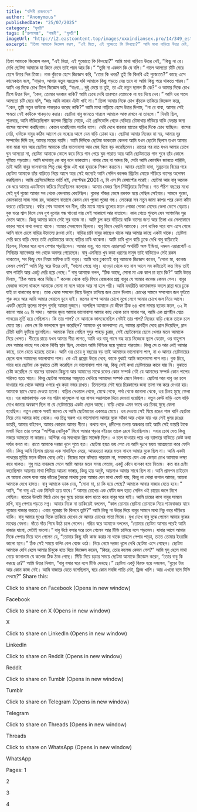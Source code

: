 ```yaml
---
title: "বন্দিনী রাজকন্যে"
author: "Anonymous"
publishedDate: "25/07/2025"
category: "যুবতী"
tags: ["গ্রুপসেক্স", "বান্ধবী", "যুবতী"]
imageUrl: "http://i2.eastcontent.top/images/xxxindiansex.pro/14/349_establishing_situation_here.jpg"
excerpt: "তিস্তা আমাকে জিজ্ঞেস করল, “এই মিতা, এই পুজোতে কি কিনছো?” আমি মাথা নাড়িয়ে উত্তর দেই, “কিছু না রে। দেখি ছোটমা আমাকে যা কিনে দেবে তাই পরব আর কি।” “তুমি না একদম কি যে বলি।” গালে আলতো চাঁটি মেরে হেসে উত্..."
---
```


তিস্তা আমাকে জিজ্ঞেস করল, “এই মিতা, এই পুজোতে কি কিনছো?”
আমি মাথা নাড়িয়ে উত্তর দেই, “কিছু না রে। দেখি ছোটমা আমাকে যা কিনে দেবে তাই পরব আর কি।”
“তুমি না একদম কি যে বলি।”
গালে আলতো চাঁটি মেরে হেসে উত্তর দিল তিস্তা।
নাক কুঁচকে হেসে জিজ্ঞেস করি, “তোর কি খবর? তুই কি কিনবি এই পুজোতে?”
কাছে এসে কানেকানে বলে, “দাড়াও, আমার নতুন বয়ফ্রেন্ড যদি আমাকে কিছু পড়তে দেয় তবে না আমি কিছু পরে থাকতে পারব।”
আমি ওর দিকে চোখ টিপে জিজ্ঞেস করি, “বাঃবা… দুষ্টু মেয়ে ত তুই, তা এই নতুন ছাগল টি কে?”
ও আমার দিকে চোখ টিপে উত্তর দিল, “কেন, তোমার দরকার নাকি? আমি চেখে দেখি তারপরে তোমাকে না হয় দিয়ে দেব।”
আমি ওর গালে আলতো চটি মেরে বলি, “জাঃ আমি কারুর এঁটো খাই না।”
তিস্তা আমার দিকে চোখ কুঁচকে তাকিয়ে জিজ্ঞেস করে, “কেন, তুমি নতুন কাউকে পাকড়াও করেছ নাকি?”
আমি মাথা নাড়িয়ে হেসে উত্তর দিলাম, “না রে বাবা, আমার সেই ক্ষমতা নেই কাউকে পাকড়াও করার। ছোটমা বাবু জানতে পারলে আমাকে আস্ত রাখবে না তাহলে।”
দিনটা ছিল, শুক্রবার, আমি দাঁড়িয়েছিলাম কলেজ স্ট্রিটের মোড়ে, এই প্রেসিডেন্সি থেকে বেড়িয়ে চৌমাথায় দাঁড়িয়ে বাড়ি ফেরার জন্য বাসের অপেক্ষা করছিলাম। কোলে ধরেছিলাম পাটের ব্যাগ। দেরি দেখে বারবার হাতের ঘড়ির দিকে চোখ যাচ্ছিল। বাসের দেরি, ওদিকে বাবুর কঠিন আদেশ যে সন্ধ্যের আগে যেন বাড়ি ঢোকা হয়।
ছোটমা আমার নিজের মা নয়, আমার দূর সম্পর্কের দিদি হন, আমার মায়ের বয়সি। আমি দিদিকে ছোটমা ডাকতাম কেননা আমি যখন ছোটো ছিলাম তখন আমার বাবা মারা যান আর ছোটমা আমাকে তাঁর ভালোবাসা আর স্নেহ দিয়ে বড় করেছিলেন। রাতের পর রাত যখন আমার চোখে ঘুম আসতো না, ছোটমা আমাকে কোলে করে নিয়ে গান গেয়ে ঘুম পারাত আর আমি ছোটমায়ের গান শুনে তাঁর কোলে ঘুমিয়ে পড়তাম। আমি দাদাবাবু কে বাবু বলে ডাকতাম। বাবার স্নেহ বা আদর কি, সেটা আমি কোনদিন জানতে পারিনি, তাই আমি বাবুর ভালবাসায় পিতৃ স্নেহ খুঁজে এই খরা হৃদয়কে সিঞ্চন করতাম। আমার ছোটো দাদা, সুব্রতদার বিয়ের পরে ছোটমা আমাকে তাঁর বাড়িতে নিয়ে আসে আর সেই জন্যেই আমি সেদিন কলেজ স্ট্রিটের মোড়ে দাঁড়িয়ে বাসের অপেক্ষা করছিলাম।
আমি প্রেসিডেন্সিতে ভর্তি হই, সেপ্টেম্বর 2001 এ, বি এস সি রেসাল্টের পরেই। ছোটমা আর বাবু অনেক কে ধরে আমার এডমিসান করিয়ে দিয়েছিলেন কলেজে। আমার মেজর ছিল নিউক্লিয়ার ফিসিক্স।
গত পঁচিশ বছরের মধ্যে সেই দুর্গ পুজো আমার সব থেকে বেদনাময় কেটেছিল। বুকের পাঁজর ভেঙ্গে রক্তাক্ত হয়ে গেছিল সেইবার। সামনে পুজো, কোলকাতা সাজ সাজ রব, আকাশে বাতাসে কেমন যেন পুজো পুজো গন্ধ। লোকেরা সব নতুন জামা কাপর পরে কেনা কাঁটা করতে বেড়িয়েছে। বর্ষার শেষ আকাশ ঘন নীল, তাঁর মাঝে মাঝে তুলোর মতন পোজা পোজা মেঘের ভেলা ভেসে বেড়ায়। বুক ভরে শ্বাস নিলে যেন ধুপ ধুনোর গন্ধ পাওয়া যায় সেই আকাশে আর বাতাসে। কান পেতে শুনলে যেন আগমনির সুর ভেসে আসে। কিন্তু আমার কানে সেই সুর বাজে না।
আমি চুপ করে দাঁড়িয়ে থাকি বাসের জন্য আর তিস্তা ওর সেলফোনে কারুর সাথে কথা বলতে থাকে। আমার সেলফোন ছিলনা। বাবু কিনে দেয়নি আমাকে। বেশ খানিক পরে বাস এসে গেলে আমি বাসে চেপে বাড়ির উদেস্যে রওনা দেই।
বাড়ির চাবি বাবুর কাছেও থাকে আর আমার কাছে একটা থাকে। ছোটমা দেরি করে বাড়ি ফেরে তাই ছোটমায়ের কাছে বাড়ির চাবি থাকেনা। আমি চাবি খুলে বাড়ি ঢুকে দেখি বাবু বাড়িতেই ছিলেন, নিজের ঘরে বসে পেপার পড়ছিলেন। আমার বাবু, গত মাসে এয়ারপরট অথরিটি অফ ইন্ডিয়া, দমদম এয়ারপোর্ট এ সিনিয়ার ম্যানেজার পদ থেকে অবসর পেয়েছেন। বাবু এমনিতে খুব কড়া ধরনের মানুষ তাই বাড়িতেও সেই রকম থাকতেন, সব কিছু যেন নিয়ম মাফিক চাই বাবুর।
আমি ঘরে ঢুকতেই বাবু আমাকে জিজ্ঞেস করেন, “সোনা মা, কলেজ কেমন গেল?”
আমি নিচু স্বরে উত্তর দেই, “ভালো গেছে বাবু। হাওড়া থেকে যত বাস আসে সব কটাতেই কত ভিড় তাই বাস পাইনি আর একটু দেরি হয়ে গেছে।”
বাবু আমাকে বলল, “ঠিক আছে, সোনা মা এক কাপ চা হবে কি?”
আমি উত্তর দিলাম, “ঠিক আছে করে দিচ্ছি।”
কলেজ থেকে বাড়ি ফিরে রোজকার প্রশ্ন বাবুর যে আমার কলেজ কেমন গেল। বাবুর মেজাজ ভালো থাকলে আমাকে সোনা মা বলে ডাকে আর না হলে পরী।
আমি যথারীতি জামাকাপড় বদলে রান্না ঘরে ঢুকে যাই চা বানানোর জন্য। তাক থেকে সসপেন নিয়ে উনুনে চাপিয়ে জল ঢেলে দিলাম। চোখের সামনে সসপেনে জল ফুটতে শুরু করে আর আমি আমার খেয়ালে ডুবে যাই। জলের বাস্প আমার চোখে মুখে লেগে আমার চোখে জল নিয়ে আসে। একটি ছোটো ভুলের মাশুল গুনছি আমরা দুজনে। বলেছিল আমাকে যে জীবন ঠিক ৬৪ খানা দাবার ছকের মতন, ৩২ টা কালো আর ৩২ টা সাদা। আমার হৃদয় আমার ভালোবাসা আমার কাছ থেকে চলে যাবার পর, আমি এক প্রাণহীন শ্বেত পাথরের মূর্তি হয়ে গেছিলাম। কি তার পাপ? সে আমাকে ভালবেসেছিল সেটাই তার পাপ? নিজের বাড়ি থেকে তাকে চলে যেতে হয়। কেন সে কি ভালবেসে ভুল করেছিল? আমাকে খুব ভালবাসত যে, আমার প্রাণহীন দেহে প্রান দিয়েছিল, ম্লান ঠোঁটে হাসি ফুটিয়ে তুলেছিল। আমাকে নিয়ে গেছিল সুদুর পাহাড় চুরায়, সেই ছোটবেলার ছেলে খেলার মতন আমাকে নিয়ে খেলত। শীতের রাতে যখন আমার শীত লাগত, আমি ওর বাহু পাসে বদ্ধ হয়ে নিজেকে ভুলে যেতাম, ওর বাহুপাস যেন আমার কাছে সব থেকে নির্বিঘ্ন স্থান ছিল, যেখানে আমি নিশ্চিন্ত হয়ে ঘুমাতে পারতাম। কিন্তু সে ত আর নেই আমার কাছে, চলে যেতে হয়েছে তাকে। আমি ওর চেয়ে দু বছরের বড় তাই আমাদের ভালোবাসা পাপ, না ও আমার ছোটমায়ের ছেলে বলে আমাদের ভালোবাসা পাপ। কে এই প্রশ্নের উত্তর দেবে, কাকে বুঝাই আমি ভালোবাসা পাপ নয়।
বুক চিরে, পায়ে ধরে ছোটমা কে বুঝাতে চেষ্টা করেছিল যে ভালোবাসা পাপ নয়, কিন্তু সেই কথা ছোটমায়ের কানে যায় নি। বুঝাতে চেষ্টা করেছিল যে বয়সের ব্যাবধান কিছুনা আর আমাদের মাঝে রক্তের কোন সম্পর্ক নেই যে আমাদের সম্পর্ক কোন পাপের পরিনত হতে পারে। কিন্তু ছোটমা সমাজের অজুহাত দেখিয়ে আমাদের সম্পর্ক মেনে নিলনা। ছোটমা আর বাবু ওর চলে যাওয়ার পর থেকে আমার ওপরে খুব কড়া নজর রাখত। তিনতলার সেই ঘরে চিরকালের জন্য তালা বন্ধ করে দেওয়া হয়। আমাকে ছাদে যেতে দেওয়া হতনা। বাড়ির দেওয়াল থেকে, মেঝে থেকে, পর্দা থেকে জানালা থেকে, ওর চিনহ মুছে ফেলা হয়। ওর জামাকাপড় এক নয় গরিব মানুষকে না হয় বাসন অয়ালাকে দিয়ে দেওয়া হয়েছিল। নতুন কেউ বাড়ি এলে বাড়ি দেখে জানার অবকাশ ছিল না যে ছোটমায়ের একটা ছেলে আছে। বাড়ি থেকে এমন ভাবে ওর চিনহ মুছে ফেলা হয়েছিল। নতুন লোকে সবাই জানত যে আমি ছোটমায়ের একমাত্র মেয়ে।
ওর দেওয়া সেই ঘিয়ে রঙের শাল খানি ছোটমা নিয়ে নেয় আমার কাছ থেকে। ওর চিহ্ণ স্বরুপ ওর ভালোবাসা আমার বুকে আঁকা আর থেকে যায় ওর সেই ধুসর রঙের ডায়রি, আমার বাইবেল, আমার কোরান আমার গীতা। কথায় বলে, প্রদীপের তলায় অন্ধকার তাই আমি সেই ডায়রি টাকে মলাট দিয়ে তার ওপরে “অপ্টিক্স নোটবুক” লিখে আমার পড়ার বইয়ের তাকে রেখে দিয়েছিলাম। সবার চোখ যেত কিন্তু নজরে আসতো না কারুর। অপ্টিক্স ওর সবথেকে প্রিয় সাব্জেক্ট ছিল।
ও চলে যাওয়ার পরে ওর ব্যাপারে বাড়িতে কেউ কথা পর্যন্ত বলত না। রাতে আমাকে দরজা খুলে শুতে হত। ছোটমা হয়ত ভয় পেত যে আমি দুঃখে হয়ত আত্মহত্যা করে ফেলি যদি। কিন্তু আমি ছিলাম গ্রামের এক সাদাসিধে মেয়ে, আত্মহত্যা করার মতন সাহস আমার বুকে ছিল না। আমি একটা পাথরের মূর্তির মতন জীবন বেছে নেই। নিজের মনে কাঁদতে পারতাম না, সবসময়ে যেন এক জোড়া চোখ আমাকে লক্ষ্য করে থাকত। শুধু মাত্র বাথরুমে গেলে আমি আমার মতন সময় পেতাম, একটু কেঁদে হালকা হয়ে নিতাম। কত বার চেষ্টা করেছিলাম আয়নায় মাথা পিটিয়ে আয়না ভাঙ্গার, কিন্তু হায় অদৃষ্ট, আয়নাও আমার সাথে ছিল না। আমি প্রানপন চাইতাম যে আয়না ভেঙ্গে যাক আর কাঁচের টুকরো মাথায় ঢুকে আমার যেন মাথা ফেটে যায়, কিন্তু না পোরা কপাল আমার, আয়না আমাকে দেখে হাসত।
বাবু আমাকে ডাক দেয়, “সোনা মা, চা কি হয়ে গেছে? আমাকে আবার বাজার যেতে হবে।”
আমি, “না বাবু এই এক মিনিটে হয়ে যাবে।”
আমার চোখের এক ফোঁটা জল হয়ত সেদিন ওই চায়ের জলে মিশে গেছিল। হাতের উলটো পিঠে চোখ মুখ মুছে চায়ের কাপ হাতে করে বাবুর ঘরে যাই। আমি চায়ের কাপ বাবুর সামনে রাখি, বাবু পেপার পড়তে মগ্ন।
আমার দিকে না তাকিয়েই বললেন, “কাল তোমার ছোটমা তোমাকে নিয়ে শ্যামবাজার যাবে পুজোর বাজার করতে। এবার পুজোয় কি কিনবে তুমি?”
আমি কিছু না উত্তর দিয়ে বাবুর সামনে মাথা নিচু করে দাঁড়িয়ে থাকি। বাবু আমার মুখের দিকে তাকিয়ে দেখেন যে আমার চোখের পাতা ভিজে। মুখ দেখে বাবু বুঝে গেলেন আমার বুকের মাঝের বেদনা। দাঁতে দাঁত পিষে উঠে চলে গেলেন।
গম্ভির স্বরে আমাকে বললেন, “তোমার ছোটমা আসার পরেই আমি বাজার যাবো, সেটাই ভালো।”
বাবু উঠে বসার ঘরে চলে গেলেন আর টিভি চালিয়ে বসে পড়লেন। যাবার আগে আমার দিকে পেপার দিয়ে বলে গেলেন যে, “তোমার কিছু যদি কাজ করার না থাকে তাহলে পেপার পড়ো, তাতে তোমার ইংরাজি ভালো হবে।”
ঠিক সেই সময়ে কলিং বেল বেজে ওঠে। নিচে নেমে দরজা খুলে দেখি ছোটমা এসে গেছেন। ছোটমা আমাকে দেখি হেসে আমার চিবুকে হাত দিয়ে জিজ্ঞেস করেন, “কিরে, তোর কলেজ কেমন গেল?”
আমি মৃদু হেসে মাথা নেড়ে জানালাম যে কলেজ ঠিক ঠাক গেছে।
সিঁড়ি দিয়ে চড়ার সময়ে ছোটমা আমাকে জিজ্ঞেস করেন, “তোর বাবু কি করছে রে?”
আমি উত্তর দিলাম, “বাবু বসার ঘরে বসে টিভি দেখছে।”
ছোটমা একটু বিরক্ত হয়ে বললেন, “বুড়ো টার আর কোন কাজ নেই। আমি বাজারে যেতে বলেছিলাম, ঘরে কোন সবজি পাতি নেই, ফ্রিজ খালি। আর এখনো বসে টিভি দেখছে?”
Share this:


Click to share on Facebook (Opens in new window)


Facebook




Click to share on X (Opens in new window)


X




Click to share on LinkedIn (Opens in new window)


LinkedIn




Click to share on Reddit (Opens in new window)


Reddit




Click to share on Tumblr (Opens in new window)


Tumblr




Click to share on Telegram (Opens in new window)


Telegram




Click to share on Threads (Opens in new window)


Threads




Click to share on WhatsApp (Opens in new window)


WhatsApp


Pages: 
1
 
2
 
3
 
4
